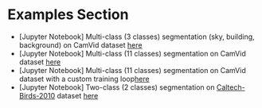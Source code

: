 # Examples Section

- [Jupyter Notebook] Multi-class (3 classes) segmentation (sky, building, background) on CamVid dataset <a href="https://github.com/JanMarcelKezmann/TensorFlow-Advanced-Segmentation-Models/blob/master/examples/TASM_Example_1.ipynb">here</a>
- [Jupyter Notebook] Multi-class (11 classes) segmentation on CamVid dataset <a href="https://github.com/JanMarcelKezmann/TensorFlow-Advanced-Segmentation-Models/blob/master/examples/TASM_Example_2.ipynb">here</a>
- [Jupyter Notebook] Multi-class (11 classes) segmentation on CamVid dataset with a custom training loop<a href="https://github.com/JanMarcelKezmann/TensorFlow-Advanced-Segmentation-Models/blob/master/examples/TASM_Example_3.ipynb">here</a>
- [Jupyter Notebook] Two-class (2 classes) segmentation on <a href="https://www.tensorflow.org/datasets/catalog/caltech_birds2010">Caltech-Birds-2010</a> dataset <a href="https://github.com/JanMarcelKezmann/TensorFlow-Advanced-Segmentation-Models/blob/master/examples/TASM_Example_4.ipynb">here</a>
